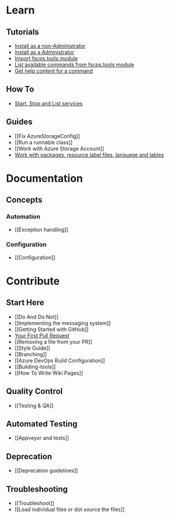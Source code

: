 # **Learn**
## **Tutorials**
* [Install as a non-Administrator](https://github.com/onikolaiev/fscps.tools/wiki/Tutorial-Install-Non-Administrator)
* [Install as a Administrator](https://github.com/onikolaiev/fscps.tools/wiki/Tutorial-Install-Administrator)
* [Import fscps.tools module](https://github.com/onikolaiev/fscps.tools/wiki/Tutorial-Import-Module)
* [List available commands from fscps.tools module](https://github.com/onikolaiev/fscps.tools/wiki/Tutorial-List-Commands)
* [Get help content for a command](https://github.com/onikolaiev/fscps.tools/wiki/Tutorial-Show-Help)

## **How To**
* [Start, Stop and List services](https://github.com/onikolaiev/fscps.tools/wiki/How-To-Start-Stop-List-D365FO-Services)

## **Guides**
* [[Fix AzureStorageConfig]]
* [[Run a runnable class]]
* [[Work with Azure Storage Account]]
* [Work with packages, resource label files, language and lables](https://github.com/onikolaiev/fscps.tools/wiki/Work-with-packages,-resource---label-files,-language-and-lables)

# **Documentation**

## **Concepts**

### **Automation**
* [[Exception handling]]

### **Configuration**
* [[Configuration]]

# **Contribute**

## **Start Here**
* [[Do And Do Not]]
* [[Implementing the messaging system]]
* [[Getting Started with GitHub]]
* [Your First Pull Request](https://github.com/sqlcollaborative/dbatools/wiki/Your-First-Pull-Request)
* [[Removing a file from your PR]]
* [[Style Guide]]
* [[Branching]]
* [[Azure DevOps Build Configuration]]
* [[Building-tools]]
* [[How To Write Wiki Pages]]

## **Quality Control**
* [[Testing & QA]]

## **Automated Testing**
* [[Appveyor and tests]]

## **Deprecation**
* [[Deprecation guidelines]]

## **Troubleshooting**
* [[Troubleshoot]]
* [[Load individual files or dot source the files]]